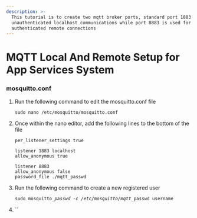 ```yaml
---
description: >-
  This tutorial is to create two mqtt broker ports, standard port 1883 is for
  unauthenticated localhost communications while port 8883 is used for
  authenticated remote connections
---
```


# MQTT Local And Remote Setup for App Services System

### &#x20;mosquitto.conf

1.  Run the following command to edit the mosquitto.conf file

    `sudo nano /etc/mosquitto/mosquitto.conf`
2.  Once within the nano editor, add the following lines to the bottom of the file

    ```
    per_listener_settings true

    listener 1883 localhost
    allow_anonymous true
        
    listener 8883
    allow_anonymous false
    password_file ./mqtt_passwd
    ```
3.  Run the following command to create a new registered user&#x20;

    `sudo mosquitto_`_`passwd -c /etc/mosquitto/mqtt_`_`passwd username`&#x20;
4. ``





